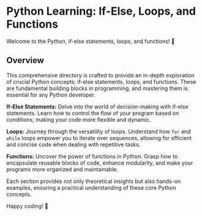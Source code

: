 # Python Learning: If-Else, Loops, and Functions

Welcome to the Python, if-else statements, loops, and functions! 🐍

## Overview

This comprehensive directory is crafted to provide an in-depth exploration of crucial Python concepts: if-else statements, loops, and functions. These are fundamental building blocks in programming, and mastering them is essential for any Python developer.

**If-Else Statements:** Delve into the world of decision-making with if-else statements. Learn how to control the flow of your program based on conditions, making your code more flexible and dynamic.

**Loops:** Journey through the versatility of loops. Understand how `for` and `while` loops empower you to iterate over sequences, allowing for efficient and concise code when dealing with repetitive tasks.

**Functions:** Uncover the power of functions in Python. Grasp how to encapsulate reusable blocks of code, enhance modularity, and make your programs more organized and maintainable.

Each section provides not only theoretical insights but also hands-on examples, ensuring a practical understanding of these core Python concepts.

Happy coding! 🚀
